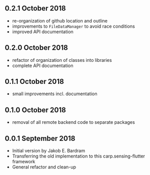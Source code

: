 ## 0.2.1 October 2018
* re-organization of github location and outline
* improvements to `FileDataManager` to avoid race conditions
* improved API documentation


## 0.2.0 October 2018
* refactor of organization of classes into libraries 
* complete API documentation

## 0.1.1 October 2018
* small improvements incl. documentation

## 0.1.0 October 2018
* removal of all remote backend code to separate packages

## 0.0.1 September 2018
* Initial version by Jakob E. Bardram 
* Transferring the old implementation to this carp.sensing-flutter framework 
* General refactor and clean-up

